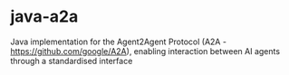 # java-a2a
Java implementation for the Agent2Agent Protocol (A2A - https://github.com/google/A2A), enabling interaction between AI agents through a standardised interface
